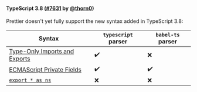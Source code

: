 #### TypeScript 3.8 ([#7631](https://github.com/prettier/prettier/pull/7631) by [@thorn0](https://github.com/thorn0))

Prettier doesn't yet fully support the new syntax added in TypeScript 3.8:

| Syntax                                                                                                                          | `typescript` parser | `babel-ts` parser |
| ------------------------------------------------------------------------------------------------------------------------------- | ------------------- | ----------------- |
| [Type-Only Imports and Exports](https://devblogs.microsoft.com/typescript/announcing-typescript-3-8/#type-only-imports-exports) | ✔️                  | ❌                |
| [ECMAScript Private Fields](https://devblogs.microsoft.com/typescript/announcing-typescript-3-8/#ecmascript-private-fields)     | ✔️                  | ✔️                |
| [`export * as ns`](https://devblogs.microsoft.com/typescript/announcing-typescript-3-8/#export-star-as-namespace-syntax)        | ❌                  | ❌                |
